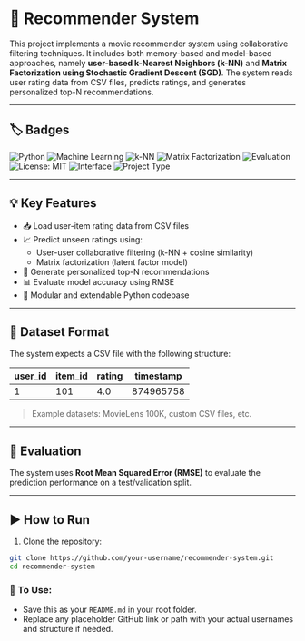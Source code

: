 # 🎯 Recommender System

This project implements a movie recommender system using collaborative filtering techniques. It includes both memory-based and model-based approaches, namely **user-based k-Nearest Neighbors (k-NN)** and **Matrix Factorization using Stochastic Gradient Descent (SGD)**. The system reads user rating data from CSV files, predicts ratings, and generates personalized top-N recommendations.

---

## 🏷️ Badges

![Python](https://img.shields.io/badge/Python-3.10-blue?logo=python)
![Machine Learning](https://img.shields.io/badge/ML-Recommender%20System-green)
![k-NN](https://img.shields.io/badge/Algorithm-k--Nearest%20Neighbors-informational)
![Matrix Factorization](https://img.shields.io/badge/Algorithm-Matrix%20Factorization-purple)
![Evaluation](https://img.shields.io/badge/Metric-RMSE-orange)
![License: MIT](https://img.shields.io/badge/License-MIT-yellow.svg)
![Interface](https://img.shields.io/badge/Interface-CLI-lightgrey)
![Project Type](https://img.shields.io/badge/Type-Academic--Project-blueviolet)

---

## 💡 Key Features

- 📥 Load user-item rating data from CSV files
- 📈 Predict unseen ratings using:
  - User-user collaborative filtering (k-NN + cosine similarity)
  - Matrix factorization (latent factor model)
- 🧠 Generate personalized top-N recommendations
- 📊 Evaluate model accuracy using RMSE
- 🧱 Modular and extendable Python codebase

---

## 📁 Dataset Format

The system expects a CSV file with the following structure:

| user_id | item_id | rating | timestamp |
|---------|---------|--------|-----------|
| 1       | 101     | 4.0    | 874965758 |

> Example datasets: MovieLens 100K, custom CSV files, etc.

---

## 🧪 Evaluation

The system uses **Root Mean Squared Error (RMSE)** to evaluate the prediction performance on a test/validation split.

---

## ▶️ How to Run

1. Clone the repository:
```bash
git clone https://github.com/your-username/recommender-system.git
cd recommender-system
```

### 📌 To Use:
- Save this as your `README.md` in your root folder.
- Replace any placeholder GitHub link or path with your actual usernames and structure if needed.

